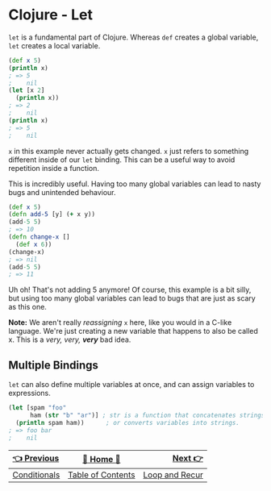 # Clojure - Let

`let` is a fundamental part of Clojure. Whereas `def` creates a global variable,
`let` creates a local variable.
```clojure
(def x 5)
(println x)
; => 5
;    nil
(let [x 2]
  (println x))
; => 2
;    nil
(println x)
; => 5
;    nil
```
`x` in this example never actually gets changed. `x` just refers to something
different inside of our `let` binding. This can be a useful way to avoid repetition
inside a function.

This is incredibly useful. Having too many global variables can lead to nasty
bugs and unintended behaviour.
```clojure
(def x 5)
(defn add-5 [y] (+ x y))
(add-5 5)
; => 10
(defn change-x []
  (def x 6))
(change-x)
; => nil
(add-5 5)
; => 11
```
Uh oh! That's not adding 5 anymore! Of course, this example is a bit silly, but
using too many global variables can lead to bugs that are just as scary as this
one.

**Note:** We aren't really *reassigning* `x` here, like you would in a C-like
language. We're just creating a new variable that happens to also be called x.
This is a _very, very, **very**_ bad idea.

## Multiple Bindings

`let` can also define multiple variables at once, and can assign variables to
expressions.
```clojure
(let [spam "foo"
      ham (str "b" "ar")] ; str is a function that concatenates strings
  (println spam ham))      ; or converts variables into strings.
; => foo bar
;    nil
```

| [:point_left: Previous](Clojure-Conditionals) | [:book: Home :book:](Clojure) | [Next :point_right:](Clojure-Loop-Recur)|
|:---|:---:|----:|
| [Conditionals](Clojure-Conditionals) | [Table of Contents](Clojure) | [Loop and Recur](Clojure-Loop-Recur)|
